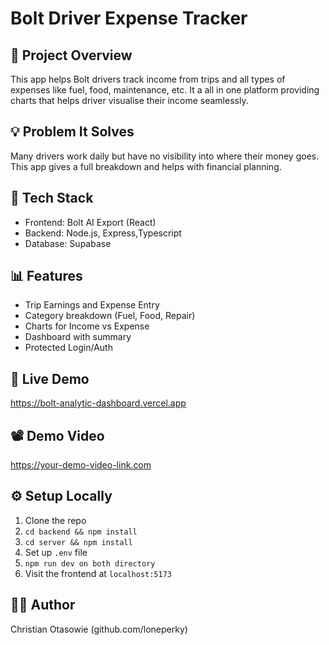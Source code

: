 # Bolt Driver Expense Tracker

## 🚀 Project Overview

This app helps Bolt drivers track income from trips and all types of expenses like fuel, food, maintenance, etc. It a all in one platform providing charts that helps driver visualise their income seamlessly.

## 💡 Problem It Solves

Many drivers work daily but have no visibility into where their money goes. This app gives a full breakdown and helps with financial planning.

## 🧠 Tech Stack

- Frontend: Bolt AI Export (React)
- Backend: Node.js, Express,Typescript
- Database: Supabase

## 📊 Features

- Trip Earnings and Expense Entry
- Category breakdown (Fuel, Food, Repair)
- Charts for Income vs Expense
- Dashboard with summary
- Protected Login/Auth

## 🔗 Live Demo

https://bolt-analytic-dashboard.vercel.app

## 📽️ Demo Video

https://your-demo-video-link.com

## ⚙️ Setup Locally

1. Clone the repo
2. `cd backend && npm install`
3. `cd server && npm install`
4. Set up `.env` file
5. `npm run dev on both directory`
6. Visit the frontend at `localhost:5173`

## 🧑‍💻 Author

Christian Otasowie (github.com/loneperky)
